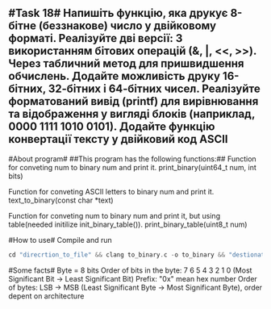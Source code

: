 #Task 18#
Напишіть функцію, яка друкує 8-бітне (беззнакове) число у двійковому форматі.
Реалізуйте дві версії:
З використанням бітових операцій (&, |, <<, >>).
Через табличний метод для пришвидшення обчислень.
Додайте можливість друку 16-бітних, 32-бітних і 64-бітних чисел.
Реалізуйте форматований вивід (printf) для вирівнювання та відображення у вигляді блоків (наприклад, 0000 1111 1010 0101).
Додайте функцію конвертації тексту у двійковий код ASCII
---

#About program#
##This program has the following functions:##
Function for conveting num to binary num and print it.
print_binary(uint64_t num, int bits)

Function for conveting ASCII letters to binary num and print it.
text_to_binary(const char *text)

Function for conveting num to binary num and print it, but using table(needed initilize init_binary_table()).
print_binary_table(uint8_t num)

#How to use#
Compile and run
```c
cd "direcrtion_to_file" && clang to_binary.c -o to_binary && "destionation_direction"to_binary
```

#Some facts#
Byte = 8 bits
Order of bits in the byte: 7 6 5 4 3 2 1 0 (Most Significant Bit → Least Significant Bit)
Prefix: "0x" mean hex number
Order of bytes: LSB → MSB (Least Significant Byte → Most Significant Byte), order depent on architecture